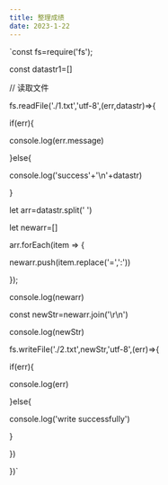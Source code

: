 ```yaml
---
title: 整理成绩
date: 2023-1-22
---
```

`const fs=require('fs');

const datastr1=[]

// 读取文件

fs.readFile('./1.txt','utf-8',(err,datastr)=>{

 if(err){

  console.log(err.message)

 }else{

  console.log('success'+'\n'+datastr)

 }

 let arr=datastr.split(' ')

 let newarr=[]

 arr.forEach(item => {

  newarr.push(item.replace('=',':'))

 });

 console.log(newarr)

 const newStr=newarr.join('\r\n')

 console.log(newStr)

 fs.writeFile('./2.txt',newStr,'utf-8',(err)=>{

  if(err){

   console.log(err)

  }else{

   console.log('write successfully')

  }

 })

})`
